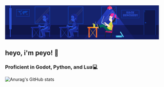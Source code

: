 ![Image](https://github.com/Peyoway/Peyoway/blob/main/79731568097599.5b50bca477735.jpg)
## heyo, i'm peyo! 👋

### Proficient in Godot, Python, and Lua💻

![Anurag's GitHub stats](https://github-readme-stats.vercel.app/api?username=Peyoway&theme=algolia&show_icons=true)
